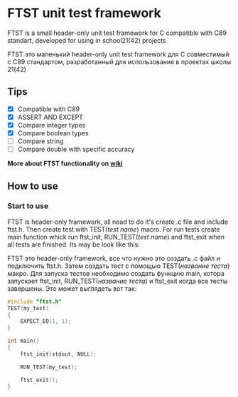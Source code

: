 # FTST unit test framework
FTST is a small header-only unit test framework for C compatible with C89 standart, developed for using in school21(42) projects

FTST это маленький header-only unit test framework для C совместимый с C89 стандартом, разработанный для использования в проектах школы 21(42)

## Tips

- [x] Compatible with C89
- [x] ASSERT AND EXCEPT
- [x] Compare integer types
- [x] Compare boolean types
- [ ] Compare string
- [ ] Compare double with specific accuracy

**More about FTST functionality on [wiki](https://github.com/Krutix/ft_speed_test/wiki)**

## How to use

### Start to use
FTST is header-only framework, all nead to do it's create .c file and include ftst.h. Then create test with TEST(*test name*) macro. For run tests create main function whick run ftst_init, RUN_TEST(*test name*) and ftst_exit when all tests are finished. Its may be look like this:

FTST это header-only framework, все что нужно это создать .с файл и подключить ftst.h. Затем создать тест с помощью TEST(*название теста*) макро. Для запуска тестов необходимо создать функцию main, котора запускает ftst_init, RUN_TEST(*название теста*) и ftst_exit когда все тесты завершены. Это может выглядеть вот так:
```c
#include "ftst.h"
TEST(my_test)
{
    EXPECT_EQ(1, 1);
}

int main()
{
    ftst_init(stdout, NULL);

    RUN_TEST(my_test);

    ftst_exit();
}
```
